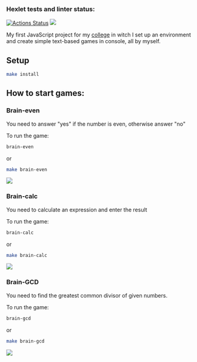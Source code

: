 ### Hexlet tests and linter status:

[![Actions Status](https://github.com/debibl/frontend-project-44/workflows/hexlet-check/badge.svg)](https://github.com/debibl/frontend-project-44/actions) <a href="https://codeclimate.com/github/debibl/frontend-project-44/maintainability"><img src="https://api.codeclimate.com/v1/badges/f2dfedceeff9b6cbe708/maintainability" /></a>

My first JavaScript project for my <a href="https://hexly.ru/">college</a> in witch I set up an environment and create simple text-based games in console, all by myself.

## Setup

```bash
make install
```

## How to start games:

### Brain-even

You need to answer "yes" if the number is even, otherwise answer "no"

To run the game:

```bash
brain-even
```

or

```bash
make brain-even
```

<a href="https://asciinema.org/a/562722" target="_blank"><img src="https://asciinema.org/a/562722.svg" /></a>

### Brain-calc

You need to calculate an expression and enter the result

To run the game:

```bash
brain-calc
```

or

```bash
make brain-calc
```

<a href="https://asciinema.org/a/562720" target="_blank"><img src="https://asciinema.org/a/562720.svg" /></a>

### Brain-GCD

You need to find the greatest common divisor of given numbers.

To run the game:

```bash
brain-gcd
```

or

```bash
make brain-gcd
```

<a href="https://asciinema.org/a/580827" target="_blank"><img src="https://asciinema.org/a/580827.svg" /></a>
